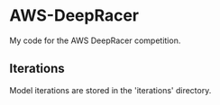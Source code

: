# AWS-DeepRacer
My code for the AWS DeepRacer competition.

## Iterations
Model iterations are stored in the 'iterations' directory.
